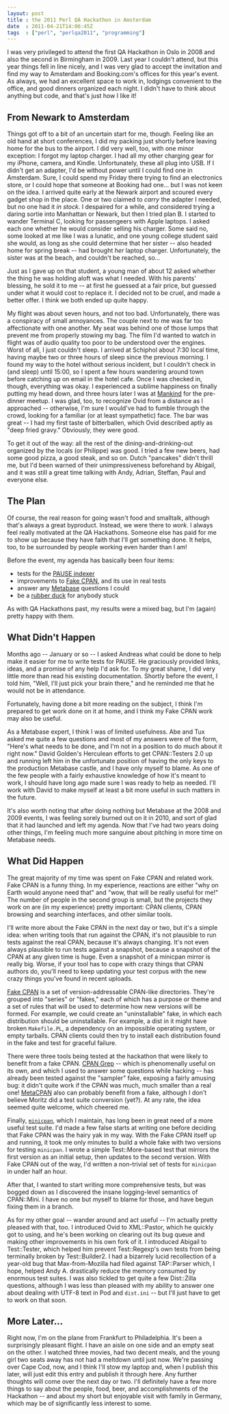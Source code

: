 ```yaml
---
layout: post
title : the 2011 Perl QA Hackathon in Amsterdam
date  : 2011-04-21T14:06:45Z
tags  : ["perl", "perlqa2011", "programming"]
---
```

I was very privileged to attend the first QA Hackathon in Oslo in 2008 and also
the second in Birmingham in 2009.  Last year I couldn't attend, but this year
things fell in line nicely, and I was very glad to accept the invitation and
find my way to Amsterdam and Booking.com's offices for this year's event.  As
always, we had an excellent space to work in, lodgings convenient to the
office, and good dinners organized each night.  I didn't have to think about
anything but code, and that's just how I like it!

## From Newark to Amsterdam

Things got off to a bit of an uncertain start for me, though.  Feeling like an
old hand at short conferences, I did my packing just shortly before leaving
home for the bus to the airport.  I did very well, too, with one minor
exception:  I forgot my laptop charger.  I had all my other charging gear for
my iPhone, camera, and Kindle.  Unfortunately, these all plug into USB.  If I
didn't get an adapter, I'd be without power until I could find one in
Amsterdam.  Sure, I could spend my Friday there trying to find an electronics
store, or I could hope that someone at Booking had one... but I was not keen on
the idea.  I arrived quite early at the Newark airport and scoured every gadget
shop in the place.  One or two claimed to *carry* the adapter I needed, but no
one had it *in stock*.  I despaired for a while, and considered trying a daring
sortie into Manhattan or Newark, but then I tried plan B.  I started to wander
Terminal C, looking for passengeers with Apple laptops.  I asked each one
whether he would consider selling his charger.  Some said no, some looked at me
like I was a lunatic, and one young college student said she would, as long as
she could determine that her sister -- also headed home for spring break -- had
brought *her* laptop charger.  Unfortunately, the sister was at the beach,
and couldn't be reached, so...

Just as I gave up on that student, a young man of about 12 asked whether the
thing he was holding aloft was what I needed.  With his parents' blessing, he
sold it to me -- at first he guessed at a fair price, but guessed under what it
would cost to replace it.  I decided not to be cruel, and made a better offer.
I think we both ended up quite happy.

My flight was about seven hours, and not too bad.  Unfortunately, there was a
conspiracy of small annoyances.  The couple next to me was far too affectionate
with one another.  My seat was behind one of those lumps that prevent me from
properly stowing my bag.  The film I'd wanted to watch in flight was of audio
quality too poor to be understood over the engines.  Worst of all, I just
couldn't sleep.  I arrived at Schiphol about 7:30 local time, having maybe two
or three hours of sleep since the previous morning.  I found my way to the
hotel without serious incident, but I couldn't check in (and sleep) until
15:00, so I spent a few hours wandering around town before catching up on email
in the hotel cafe.  Once I was checked in, though, everything was okay.  I
experienced a sublime happiness on finally putting my head down, and three
hours later I was at [Mankind](http://mankind.nl/) for the pre-dinner meetup.
I was glad, too, to recognize Ovid from a distance as I approached --
otherwise, I'm sure I would've had to fumble through the crowd, looking for a
familiar (or at least sympathetic) face.  The bar was great -- I had my first
taste of bitterballen, which Ovid described aptly as "deep fried gravy."
Obviously, they were good.

To get it out of the way: all the rest of the dining-and-drinking-out organized
by the locals (or Philippe) was good.  I tried a few new beers, had some good
pizza, a good steak, and so on.  Dutch "pancakes" didn't thrill me, but I'd
been warned of their unimpressiveness beforehand by Abigail, and it was still a
great time talking with Andy, Adrian, Steffan, Paul and everyone else.

## The Plan

Of course, the real reason for going wasn't food and smalltalk, although that's
always a great byproduct.  Instead, we were there to *work*.  I always feel
really motivated at the QA Hackathons.  Someone else has paid for me to show up
because they have faith that I'll get something done.  It helps, too, to be
surrounded by people working even harder than I am!

Before the event, my agenda has basically been four items:

* tests for the [PAUSE indexer](http://github.com/andk/pause)
* improvements to [Fake CPAN](http://fakecpan.org/), and its use in real tests
* answer any [Metabase](http://search.cpan.org/dist/Metabase/) questions I could
* be a [rubber duck](http://c2.com/cgi/wiki?RubberDucking) for anybody stuck

As with QA Hackathons past, my results were a mixed bag, but I'm (again) pretty
happy with them.

## What Didn't Happen

Months ago -- January or so -- I asked Andreas what could be done to help make
it easier for me to write tests for PAUSE.  He graciously provided links,
ideas, and a promise of any help I'd ask for.  To my great shame, I did very
little more than read his existing documentation.  Shortly before the event, I
told him, "Well, I'll just pick your brain there," and he reminded me that he
would not be in attendance.

Fortunately, having done a bit more reading on the subject, I think I'm
prepared to get work done on it at home, and I think my Fake CPAN work may also
be useful.

As a Metabase expert, I think I was of limited usefulness.  Abe and Tux asked
me quite a few questions and most of my answers were of the form, "Here's what
needs to be done, and I'm not in a position to do much about it right now."
David Golden's Herculean efforts to get CPAN::Testers 2.0 up and running left
him in the unfortunate position of having the only keys to the production
Metabase castle, and I have only myself to blame.  As one of the few people
with a fairly exhaustive knowledge of how it's meant to work, I should have
long ago made sure I was ready to help as needed.  I'll work with David to make
myself at least a bit more useful in such matters in the future.

It's also worth noting that after doing nothing but Metabase at the 2008 and
2009 events, I was feeling sorely burned out on it in 2010, and sort of glad
that it had launched and left my agenda.  Now that I've had two years doing
other things, I'm feeling much more sanguine about pitching in more time on
Metabase needs.

## What Did Happen

The great majority of my time was spent on Fake CPAN and related work.  Fake
CPAN is a funny thing.  In my experience, reactions are either "why on Earth
would anyone need that" and "wow, that will be really useful for me!"  The
number of people in the second group is small, but the projects they work on
are (in my experience) pretty important:  CPAN clients, CPAN browsing and
searching interfaces, and other similar tools.

I'll write more about the Fake CPAN in the next day or two, but it's a simple
idea:  when writing tools that run against the CPAN, it's not plausible to run
tests against the real CPAN, because it's always changing.  It's not even
always plausible to run tests against a snapshot, because a snapshot of the
CPAN at any given time is huge.  Even a snapshot of a minicpan mirror is really
big.  Worse, if your tool has to cope with crazy things that CPAN authors do,
you'll need to keep updating your test corpus with the new crazy things you've
found in recent uploads.

[Fake CPAN](http://fakecpan.org/) is a set of version-addressable CPAN-like
directories.  They're grouped into "series" or "fakes," each of which has a
purpose or theme and a set of rules that will be used to determine how new
versions will be formed.  For example, we could create an "uninstallable" fake,
in which each distribution should be uninstallable.  For example, a dist in it
might have broken `Makefile.PL`, a dependency on an impossible operating
system, or empty tarballs.  CPAN clients could then try to install each
distribution found in the fake and test for graceful failure.

There were three tools being tested at the hackathon that were likely to
benefit from a fake CPAN.  [CPAN Grep](http://grep.cpan.me/) -- which is
phenomenally useful on its own, and which I used to answer some questions while
hacking -- has already been tested against the "sampler" fake, exposing a
fairly amusing bug:  it didn't quite work if the CPAN was much, much smaller
than a real one!  [MetaCPAN](http://metacpan.org/) also can probably benefit
from a fake, although I don't believe Moritz did a test suite conversion
(yet?).  At any rate, the idea seemed quite welcome, which cheered me.

Finally, [`minicpan`](http://search.cpan.org/dist/CPAN-Mini), which I maintain,
has long been in great need of a more useful test suite.  I'd made a few false
starts at writing one before deciding that Fake CPAN was the hairy yak in my
way.  With the Fake CPAN itself up and running, it took me only minutes to
build a whole fake with two versions for testing `minicpan`.  I wrote a simple
Test::More-based test that mirrors the first version as an initial setup, then
updates to the second version.  With Fake CPAN out of the way, I'd written a
non-trivial set of tests for `minicpan` in under half an hour.

After that, I wanted to start writing more comprehensive tests, but was bogged
down as I discovered the insane logging-level semantics of CPAN::Mini.  I have
no one but myself to blame for those, and have begun fixing them in a branch.

As for my other goal -- wander around and act useful -- I'm actually pretty
pleased with that, too.  I introduced Ovid to XML::Pastor, which he quickly got
to using, and he's been working on clearing out its bug queue and making other
improvements in his own fork of it.  I introduced Abigail to Test::Tester,
which helped him prevent Test::Regexp's own tests from being terminally broken
by Test::Builder2.  I had a bizarrely lucid recollection of a year-old bug that
Max-from-Mozilla had filed against TAP::Parser which, I hope, helped Andy A.
drastically reduce the memory consumed by enormous test suites.  I was also
tickled to get quite a few Dist::Zilla questions, although I was less than
pleased with my ability to answer one about dealing with UTF-8 text in Pod and
`dist.ini` -- but I'll just have to get to work on that soon.

## More Later...

Right now, I'm on the plane from Frankfurt to Philadelphia.  It's been a
surprisingly pleasant flight.  I have an aisle on one side and an empty seat on
the other.  I watched three movies, had two decent meals, and the young girl
two seats away has not had a meltdown until just now.  We're passing over Cape
Cod, now, and I think I'll stow my laptop and, when I publish this later, will
just edit this entry and publish it through here.  Any further thoughts will
come over the next day or two.  I'll definitely have a few more things to say
about the people, food, beer, and accomplishments of the Hackathon -- and about
my short but enjoyable visit with family in Germany, which may be of significantly less interest to some.
